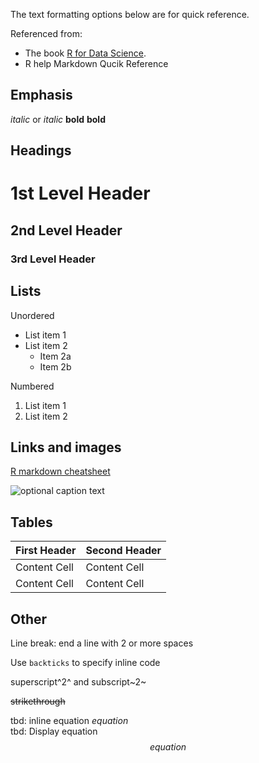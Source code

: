 The text formatting options below are for quick reference. 

Referenced from:
+ The book [R for Data Science](https://r4ds.had.co.nz/index.html).
+ R help Markdown Qucik Reference

Emphasis
------------------------------------------------------------
*italic*  or _italic_
**bold**   __bold__

Headings
------------------------------------------------------------
# 1st Level Header

## 2nd Level Header

### 3rd Level Header

Lists
------------------------------------------------------------
Unordered
  * List item 1
  * List item 2
    + Item 2a
    + Item 2b

Numbered 
  1. List item 1
  2. List item 2

Links and images
------------------------------------------------------------

[R markdown cheatsheet](https://www.rstudio.com/wp-content/uploads/2015/02/rmarkdown-cheatsheet.pdf)

![optional caption text](path/to/img.png)

Tables 
------------------------------------------------------------

First Header  | Second Header
------------- | -------------
Content Cell  | Content Cell
Content Cell  | Content Cell

Other  
------------------------------------------------------------  
Line break: end a line with 2 or more spaces  

Use `backticks` to specify inline code  

superscript^2^ and subscript~2~  

~~strikethrough~~  

tbd: inline equation $equation$  
tbd: Display equation $$ equation $$

